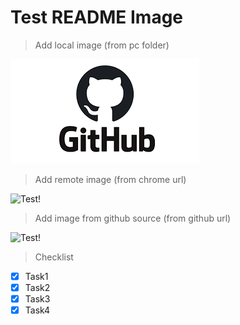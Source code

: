 # **Test README Image**

> Add local image (from pc folder)

![Test!](Image/download.png)

> Add remote image (from chrome url)

![Test!](https://encrypted-tbn0.gstatic.com/images?q=tbn:ANd9GcSKdFw4iygh8LR1Can6DehP26aNujaBYtUdRg&usqp=CAU)

> Add image from github source (from github url)

![Test!](https://user-images.githubusercontent.com/84660414/119305413-54d7cb00-bc86-11eb-9308-56f2483fb847.png)

> Checklist

* [x] Task1
* [x] Task2
* [x] Task3
* [x] Task4